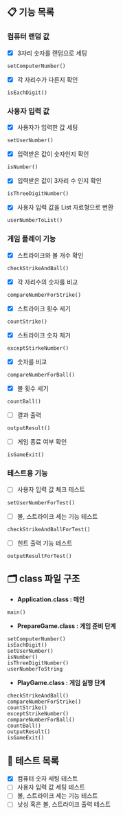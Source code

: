## 📋 기능 목록
### 컴퓨터 랜덤 값
- [x] 3자리 숫자를 랜덤으로 세팅
```
setComputerNumber()
```
- [x] 각 자리수가 다른지 확인
```
isEachDigit()
```

### 사용자 입력 값
- [x] 사용자가 입력한 값 세팅
```
setUserNumber()
```
- [x] 입력받은 값이 숫자인지 확인
```
isNumber()
```
- [x] 입력받은 값이 3자리 수 인지 확인
```
isThreeDigitNumber()
```
- [x] 사용자 입력 값을 List 자료형으로 변환
```
userNumberToList()
```

### 게임 플레이 기능
- [x] 스트라이크와 볼 개수 확인
```
checkStrikeAndBall()
```
- [x] 각 자리수의 숫자를 비교
```
compareNumberForStrike()
```
- [x] 스트라이크 횟수 세기
```
countStrike()
```
- [x] 스트라이크 숫자 제거
```
exceptStirkeNumber()
```
- [x] 숫자를 비교
```
compareNumberForBall()
```
- [x] 볼 횟수 세기
```
countBall()
```
- [ ] 결과 출력
```
outputResult()
```
- [ ] 게임 종료 여부 확인
```
isGameExit()
```

### 테스트용 기능
- [ ] 사용자 입력 값 체크 테스트
```
setUserNumberForTest()
```
- [ ] 볼, 스트라이크 세는 기능 테스트
```
checkStrikeAndBallForTest()
```
- [ ] 힌트 출력 기능 테스트
```
outputResultForTest()
```

## 🗂️ class 파일 구조
- **Application.class : 메인**
```
main()
```
- **PrepareGame.class : 게임 준비 단계**
```
setComputerNumber()
isEachDigit()
setUserNumber()
isNumber()
isThreeDigitNumber()
userNumberToString
```
- **PlayGame.class : 게임 실행 단계**
```
checkStrikeAndBall()
compareNumberForStrike()
countStrike()
exceptStrikeNumber()
compareNumberForBall()
countBall()
outputResult()
isGameExit()
```

## 🧪 테스트 목록
- [x] 컴퓨터 숫자 세팅 테스트
- [ ] 사용자 입력 값 세팅 테스트
- [ ] 볼, 스트라이크 세는 기능 테스트
- [ ] 낫싱 혹은 볼, 스트라이크 출력 테스트
